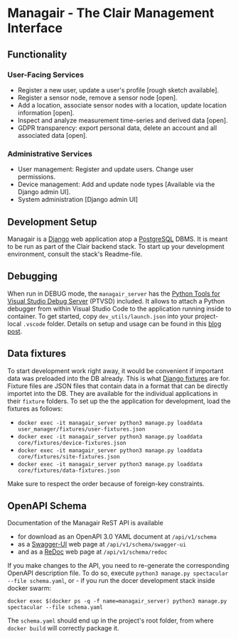 # Managair - The Clair Management Interface

## Functionality

### User-Facing Services

- Register a new user, update a user's profile [rough sketch available].
- Register a sensor node, remove a sensor node [open].
- Add a location, associate sensor nodes with a location, update location information [open].
- Inspect and analyze measurement time-series and derived data [open].
- GDPR transparency: export personal data, delete an account and all associated data [open].

### Administrative Services

- User management: Register and update users. Change user permissions.
- Device management: Add and update node types [Available via the Django admin UI].
- System administration [Django admin UI]

## Development Setup

Managair is a [Django](https://www.djangoproject.com/) web application atop a [PostgreSQL](https://www.postgresql.org) DBMS. It is meant to be run as part of the Clair backend stack. To start up your development environment, consult the stack's Readme-file.

## Debugging

When run in DEBUG mode, the `managair_server` has the [Python Tools for Visual Studio Debug Server](https://github.com/microsoft/ptvsd) (PTVSD) included. It allows to attach a Python debugger from within Visual Studio Code to the application running inside to container. To get started, copy `dev_utils/launch.json` into your project-local `.vscode` folder. Details on setup and usage can be found in this [blog post](https://testdriven.io/blog/django-debugging-vs-code/).

## Data fixtures

To start development work right away, it would be convenient if important data was preloaded into the DB already. This is what [Django fixtures](https://docs.djangoproject.com/en/3.1/howto/initial-data/) are for. Fixture files are JSON files that contain data in a format that can be directly importet into the DB. They are available for the individual applications in their `fixture` folders. To set up the the application for development, load the fixtures as follows:

- `docker exec -it managair_server python3 manage.py loaddata user_manager/fixtures/user-fixtures.json`
- `docker exec -it managair_server python3 manage.py loaddata core/fixtures/device-fixtures.json`
- `docker exec -it managair_server python3 manage.py loaddata core/fixtures/site-fixtures.json`
- `docker exec -it managair_server python3 manage.py loaddata core/fixtures/data-fixtures.json`

Make sure to respect the order because of foreign-key constraints.

## OpenAPI Schema

Documentation of the Managair ReST API is available

- for download as an OpenAPI 3.0 YAML document at `/api/v1/schema`
- as a [Swagger-UI](https://swagger.io/tools/swagger-ui/) web page at `/api/v1/schema/swagger-ui`
- and as a [ReDoc](https://github.com/Redocly/redoc) web page at `/api/v1/schema/redoc`

If you make changes to the API, you need to re-generate the corresponding OpenAPI description file. To do so, execute `python3 manage.py spectacular --file schema.yaml`, or - if you run the docer development stack inside docker swarm: 

`docker exec $(docker ps -q -f name=managair_server) python3 manage.py spectacular --file schema.yaml`

The `schema.yaml` should end up in the project's root folder, from where `docker build` will correctly package it.
